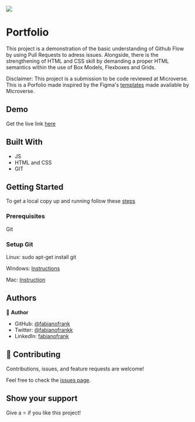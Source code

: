 ![](https://img.shields.io/badge/Microverse-blueviolet)

# Portfolio

This project is a demonstration of the basic understanding of Github Flow by using Pull Requests to adress issues. Alongside, there is the strengthening of HTML and CSS skill by demanding a proper HTML semantics within the use of Box Models, Flexboxes and Grids.

Disclaimer: This project is a submission to be code reviewed at Microverse. This is a Porfolio made inspired by the Figma's [templates](https://www.figma.com/file/l7SqJ3ZfkAKih9sFxvWSR4/Microverse-Student-Project-1?node-id=48%3A2346) made available by Microverse.

## Demo
Get the live link [here](https://fabianofrank.github.io/portfolio/)

## Built With

- JS
- HTML and CSS
- GIT

## Getting Started
To get a local copy up and running follow these [steps](https://docs.github.com/en/repositories/creating-and-managing-repositories/cloning-a-repository)

### Prerequisites
Git

### Setup Git

Linux: sudo apt-get install git

Windows: [Instructions](https://git-for-windows.github.io)

Mac: [Instruction](https://sourceforge.net/projects/git-osx-installer/files/)

## Authors

👤 **Author**

- GitHub: [@fabianofrank](https://github.com/fabianofrank)
- Twitter: [@fabianofrankk](https://twitter.com/fabianofrankk)
- LinkedIn: [fabianofrank](https://linkedin.com/in/fabianofrank)


## 🤝 Contributing

Contributions, issues, and feature requests are welcome!

Feel free to check the [issues page](../../issues/).

## Show your support

Give a ⭐️ if you like this project!
